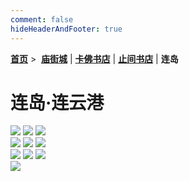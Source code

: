 ```yaml
---
comment: false
hideHeaderAndFooter: true
---
```

<style>.container{margin:0 auto;width:1280px;}</style>

**[首页](/)** >&nbsp; **[庙街城](/pho/miaojie)** | **[卡佛书店](/pho/kafo)** | **[止间书店](/pho/zhijian)** | **连岛**

# 连岛·连云港

<div class=".gkpho-container">
<img class="gkpho-img" src="/image/liandao/IMG_7375.jpg">
<img class="gkpho-img gkpho-img-margin" src="/image/liandao/IMG_7383.jpg">
<img class="gkpho-img gkpho-img-margin" src="/image/liandao/IMG_7400.jpg">
</div>

<div class=".gkpho-container">
<img class="gkpho-img" src="/image/liandao/IMG_7403.JPG">
<img class="gkpho-img gkpho-img-margin" src="/image/liandao/IMG_7404.JPG">
<img class="gkpho-img gkpho-img-margin" src="/image/liandao/IMG_7405.jpg">
</div>

<div class=".gkpho-container">
<img class="gkpho-img" src="/image/liandao/IMG_7406.jpg">
<img class="gkpho-img gkpho-img-margin" src="/image/liandao/IMG_7407.jpg">
<img class="gkpho-img gkpho-img-margin" src="/image/liandao/IMG_7409.jpg">
</div>

<div class=".gkpho-container">
<img class="gkpho-img" src="/image/liandao/IMG_7410.JPG">
</div>
